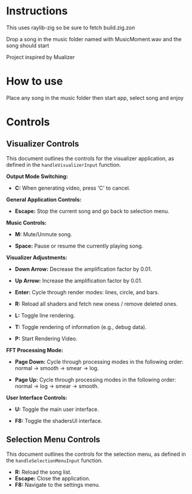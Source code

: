 # Instructions

This uses raylib-zig so be sure to fetch build.zig.zon

Drop a song in the music folder named with MusicMoment.wav and the song should start

Project inspired by Mualizer

# How to use

Place any song in the music folder then start app, select song and enjoy

# Controls

## Visualizer Controls

This document outlines the controls for the visualizer application, as defined in the `handleVisualizerInput` function.

**Output Mode Switching:**

* **C:** When generating video, press 'C' to cancel.

**General Application Controls:**

* **Escape:** Stop the current song and go back to selection menu.

**Music Controls:**

* **M:** Mute/Unmute song.

* **Space:** Pause or resume the currently playing song.

**Visualizer Adjustments:**

* **Down Arrow:** Decrease the amplification factor by 0.01.

* **Up Arrow:** Increase the amplification factor by 0.01.

* **Enter:** Cycle through render modes: lines, circle, and bars.

* **R:** Reload all shaders and fetch new oness / remove deleted ones.

* **L:** Toggle line rendering.

* **T:** Toggle rendering of information (e.g., debug data).

* **P:** Start Rendering Video.

**FFT Processing Mode:**

* **Page Down:** Cycle through processing modes in the following order: normal -> smooth -> smear -> log.

* **Page Up:** Cycle through processing modes in the following order: normal -> log -> smear -> smooth.

**User Interface Controls:**

* **U:** Toggle the main user interface.

* **F8:** Toggle the shadersUI interface.

## Selection Menu Controls

This document outlines the controls for the selection menu, as defined in the `handleSelectionMenuInput` function.

* **R:** Reload the song list.
* **Escape:** Close the application.
* **F8:** Navigate to the settings menu.